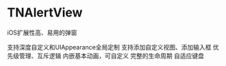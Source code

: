 # TNAlertView
iOS扩展性高、易用的弹窗

支持深度自定义和UIAppearance全局定制
支持添加自定义视图、添加输入框
优先级管理、互斥逻辑
内嵌基本动画，可自定义
完整的生命周期
自适应键盘
